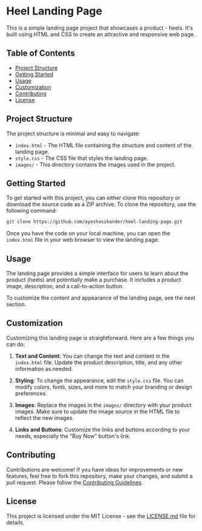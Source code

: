 # Heel Landing Page

This is a simple landing page project that showcases a product - heels. It's built using HTML and CSS to create an attractive and responsive web page.

## Table of Contents

- [Project Structure](#project-structure)
- [Getting Started](#getting-started)
- [Usage](#usage)
- [Customization](#customization)
- [Contributing](#contributing)
- [License](#license)

## Project Structure

The project structure is minimal and easy to navigate:

- `index.html` - The HTML file containing the structure and content of the landing page.
- `style.css` - The CSS file that styles the landing page.
- `images/` - This directory contains the images used in the project.

## Getting Started

To get started with this project, you can either clone this repository or download the source code as a ZIP archive. To clone the repository, use the following command:

```bash
git clone https://github.com/ayeshasikander/heel-landing-page.git
```

Once you have the code on your local machine, you can open the `index.html` file in your web browser to view the landing page.

## Usage

The landing page provides a simple interface for users to learn about the product (heels) and potentially make a purchase. It includes a product image, description, and a call-to-action button.

To customize the content and appearance of the landing page, see the next section.

## Customization

Customizing this landing page is straightforward. Here are a few things you can do:

1. **Text and Content**: You can change the text and content in the `index.html` file. Update the product description, title, and any other information as needed.

2. **Styling**: To change the appearance, edit the `style.css` file. You can modify colors, fonts, sizes, and more to match your branding or design preferences.

3. **Images**: Replace the images in the `images/` directory with your product images. Make sure to update the image source in the HTML file to reflect the new images.

4. **Links and Buttons**: Customize the links and buttons according to your needs, especially the "Buy Now" button's link.

## Contributing

Contributions are welcome! If you have ideas for improvements or new features, feel free to fork this repository, make your changes, and submit a pull request. Please follow the [Contributing Guidelines](CONTRIBUTING.md).

## License

This project is licensed under the MIT License - see the [LICENSE.md](LICENSE.md) file for details.

